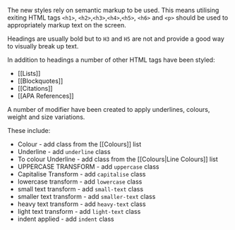 The new styles rely on semantic markup to be used. This means utilising exiting HTML tags ```<h1>```, ```<h2>```,```<h3>```,```<h4>```,```<h5>```, ```<h6>``` and ```<p>``` should be used to appropriately markup text on the screen.

Headings are usually bold but to ```H3``` and ```H5``` are not and provide a good way to visually break up text.

In addition to headings a number of other HTML tags have been styled:

- [[Lists]]
- [[Blockquotes]]
- [[Citations]]
- [[APA References]]

A number of modifier have been created to apply underlines, colours, weight and size variations.

These include:

- Colour - add class from the [[Colours]] list
- Underline - add ```underline``` class
- To colour Underline - add class from the [[Colours|Line Colours]] list
- UPPERCASE TRANSFORM - add ```uppercase``` class
- Capitalise Transform - add ```capitalise``` class
- lowercase transform - add ```lowercase``` class
- small text transform - add ```small-text``` class
- smaller text transform - add ```smaller-text``` class
- heavy text transform - add ```heavy-text``` class
- light text transform - add ```light-text``` class
- indent applied - add ```indent``` class
